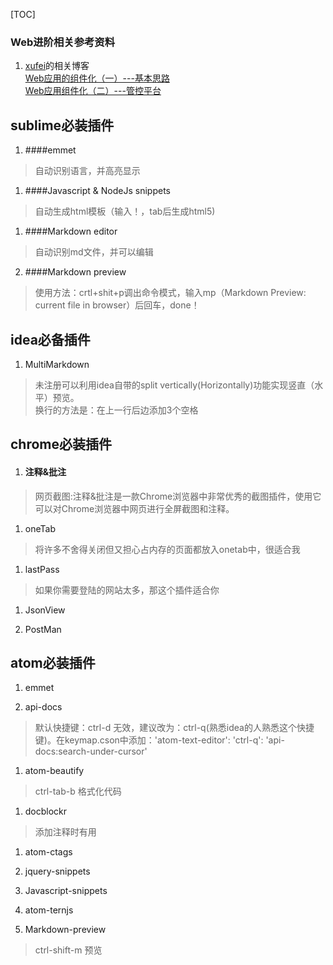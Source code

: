 [TOC]

### Web进阶相关参考资料

1. [xufei](https://github.com/xufei/blog)的相关博客   
 [Web应用的组件化（一）---基本思路 ](https://github.com/xufei/blog/issues/6)  
 [Web应用组件化（二）---管控平台](https://github.com/xufei/blog/issues/7)

## sublime必装插件
1. ####emmet
>自动识别语言，并高亮显示

1. ####Javascript & NodeJs snippets
>自动生成html模板（输入！，tab后生成html5)

1. ####Markdown editor
>自动识别md文件，并可以编辑

2. ####Markdown preview
>使用方法：crtl+shit+p调出命令模式，输入mp（Markdown Preview: current file in browser）后回车，done！


## idea必备插件
1. MultiMarkdown  
>未注册可以利用idea自带的split vertically(Horizontally)功能实现竖直（水平）预览。   
换行的方法是：在上一行后边添加3个空格



## chrome必装插件
1. #### 注释&批注
>网页截图:注释&批注是一款Chrome浏览器中非常优秀的截图插件，使用它可以对Chrome浏览器中网页进行全屏截图和注释。
1. oneTab
> 将许多不舍得关闭但又担心占内存的页面都放入onetab中，很适合我

1. lastPass
> 如果你需要登陆的网站太多，那这个插件适合你

1. JsonView

1. PostMan





## atom必装插件
1. emmet

1. api-docs
> 默认快捷键：ctrl-d 无效，建议改为：ctrl-q(熟悉idea的人熟悉这个快捷键)。在keymap.cson中添加：'atom-text-editor':
  'ctrl-q': 'api-docs:search-under-cursor'

1. atom-beautify
>ctrl-tab-b 格式化代码

1. docblockr
>添加注释时有用

1. atom-ctags

1. jquery-snippets

1. Javascript-snippets

1. atom-ternjs

1. Markdown-preview
> ctrl-shift-m 预览
